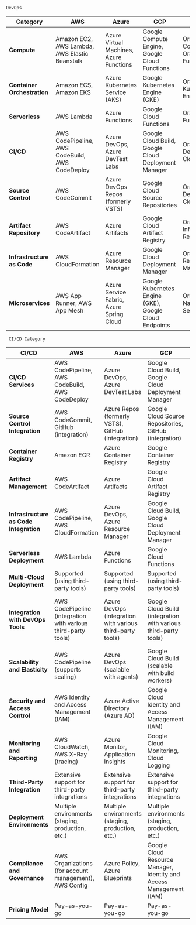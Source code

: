 ```
DevOps
```

| Category               | AWS                                       | Azure                                   | GCP                                      | OCI                              |
|------------------------|-------------------------------------------|-----------------------------------------|------------------------------------------|----------------------------------------|
| **Compute**            | Amazon EC2, AWS Lambda, AWS Elastic Beanstalk | Azure Virtual Machines, Azure Functions | Google Compute Engine, Google Cloud Functions | Oracle Compute, Oracle Functions      |
| **Container Orchestration** | Amazon ECS, Amazon EKS              | Azure Kubernetes Service (AKS)         | Google Kubernetes Engine (GKE)            | Oracle Kubernetes Engine (OKE)       |
| **Serverless**         | AWS Lambda                                | Azure Functions                         | Google Cloud Functions                     | Oracle Functions                     |
| **CI/CD**              | AWS CodePipeline, AWS CodeBuild, AWS CodeDeploy | Azure DevOps, Azure DevTest Labs      | Google Cloud Build, Google Cloud Deployment Manager | Oracle Developer Cloud            |
| **Source Control**      | AWS CodeCommit                            | Azure DevOps Repos (formerly VSTS)     | Google Cloud Source Repositories          | Oracle Developer Cloud            |
| **Artifact Repository** | AWS CodeArtifact                          | Azure Artifacts                        | Google Cloud Artifact Registry            | Oracle Cloud Infrastructure Registry |
| **Infrastructure as Code** | AWS CloudFormation                     | Azure Resource Manager                | Google Cloud Deployment Manager            | Oracle Resource Manager            |
| **Microservices**       | AWS App Runner, AWS App Mesh             | Azure Service Fabric, Azure Spring Cloud | Google Kubernetes Engine (GKE), Google Cloud Endpoints | Oracle Cloud Native Services        |

```
 CI/CD Category
```
| CI/CD            | AWS                                       | Azure                                   | GCP                                      | OCI                              |
|-----------------------------|-----------------------------------------|-----------------------------------------|------------------------------------------|---------------------------------------|
| **CI/CD Services**          | AWS CodePipeline, AWS CodeBuild, AWS CodeDeploy | Azure DevOps, Azure DevTest Labs      | Google Cloud Build, Google Cloud Deployment Manager | Oracle Developer Cloud, Oracle Cloud DevOps |
| **Source Control Integration** | AWS CodeCommit, GitHub (integration)  | Azure Repos (formerly VSTS), GitHub (integration) | Google Cloud Source Repositories, GitHub (integration) | Oracle Developer Cloud, GitHub (integration) |
| **Container Registry**      | Amazon ECR                              | Azure Container Registry               | Google Container Registry                  | Oracle Cloud Infrastructure Registry |
| **Artifact Management**     | AWS CodeArtifact                        | Azure Artifacts                        | Google Cloud Artifact Registry            | Oracle Cloud Infrastructure Registry |
| **Infrastructure as Code Integration** | AWS CodePipeline, AWS CloudFormation | Azure DevOps, Azure Resource Manager   | Google Cloud Build, Google Cloud Deployment Manager | Oracle Developer Cloud, Oracle Resource Manager |
| **Serverless Deployment**   | AWS Lambda                              | Azure Functions                        | Google Cloud Functions                     | Oracle Functions                     |
| **Multi-Cloud Deployment**  | Supported (using third-party tools)   | Supported (using third-party tools)   | Supported (using third-party tools)        | Supported (using third-party tools) |
| **Integration with DevOps Tools** | AWS CodePipeline (integration with various third-party tools) | Azure DevOps (integration with various third-party tools) | Google Cloud Build (integration with various third-party tools) | Oracle Developer Cloud (integration with various third-party tools) |
| **Scalability and Elasticity** | AWS CodePipeline (supports scaling)   | Azure DevOps (scalable with agents)   | Google Cloud Build (scalable with build workers) | Oracle Developer Cloud (scalable) |
| **Security and Access Control** | AWS Identity and Access Management (IAM) | Azure Active Directory (Azure AD)     | Google Cloud Identity and Access Management (IAM) | Oracle Cloud Identity and Access Management (IAM) |
| **Monitoring and Reporting** | AWS CloudWatch, AWS X-Ray (tracing) | Azure Monitor, Application Insights  | Google Cloud Monitoring, Cloud Logging     | Oracle Cloud Monitoring, Oracle Cloud Logging |
| **Third-Party Integration**  | Extensive support for third-party integrations | Extensive support for third-party integrations | Extensive support for third-party integrations | Extensive support for third-party integrations |
| **Deployment Environments**  | Multiple environments (staging, production, etc.) | Multiple environments (staging, production, etc.) | Multiple environments (staging, production, etc.) | Multiple environments (staging, production, etc.) |
| **Compliance and Governance** | AWS Organizations (for account management), AWS Config | Azure Policy, Azure Blueprints       | Google Cloud Resource Manager, Identity and Access Management (IAM) | Oracle Cloud Infrastructure Policies, Identity and Access Management (IAM) |
| **Pricing Model**           | Pay-as-you-go                            | Pay-as-you-go                          | Pay-as-you-go                              | Pay-as-you-go                          |
